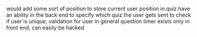 would add some sort of position to store current user position in quiz
have an ability in the back end to specify which quiz the user gets sent to
check if user is unique, validation for user in general
question timer exists only in front end, can easily be hacked